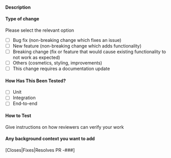 #### Description

#### Type of change

Please select the relevant option

- [ ] Bug fix (non-breaking change which fixes an issue)
- [ ] New feature (non-breaking change which adds functionality)
- [ ] Breaking change (fix or feature that would cause existing functionality to not work as expected)
- [ ] Others (cosmetics, styling, improvements)
- [ ] This change requires a documentation update

#### How Has This Been Tested?

- [ ] Unit
- [ ] Integration
- [ ] End-to-end

#### How to Test

Give instructions on how reviewers can verify your work

#### Any background context you want to add


 [Closes|Fixes|Resolves PR -###]
